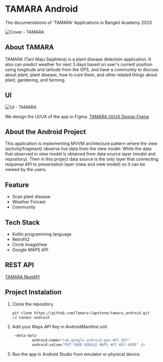 # TAMARA Android

The documentations of 'TAMARA' Applications in Bangkit Academy 2023


![Cover - TAMARA](https://github.com/Tamara-Capstone/tamara_android/assets/26517220/e9db4b5c-2272-41ae-bdc1-24e312e5e2fd)


## About TAMARA

TAMARA (Tani Maju Sejahtera) is a plant disease detection application. It also can predict weather for next 3 days based on user's current position using longitude and latitude from the GPS, and have a community to discuss about plant, plant disease, how to cure them, and other related things about plant, gardening, and farming.


## UI

![UI - TAMARA](https://github.com/Tamara-Capstone/tamara_android/assets/26517220/928aff4d-d3b8-48bd-9f96-a8816a6bf5da)

We design the UI/UX of the app in Figma. [TAMARA UI/UX Design Figma](https://www.figma.com/file/fKPRJcitIsibZ2vfqNxkEz/TAMARA-UI?type=design&node-id=534%3A45&t=Tt62GTPCRKbuPfw6-1)


## About the Android Project

This application is implementing MVVM architecture pattern where the view (activity/fragment) observe live data from the view model. While the data that observed in view model is obtained from data source layer (model and repository). Then in this project data source is the only layer that connecting response API to presentation layer (view and view model) so it can be viewed by the users.


## Feature

- Scan plant disease
- Weather Forcast
- Community


## Tech Stack

- Kotlin programming language
- Retrofit2
- Circle ImageView
- Google MAPS API


## REST API

[TAMARA RestAPI](https://github.com/Tamara-Capstone/tamara-backend)


## Project Instalation

1. Clone the repository


    ```bash
    git clone https://github.com/Tamara-Capstone/tamara_android.git
    cd tandur-android
    ```

2. Add your Maps API Key in AndroidManifest.xml

   ```bash
    <meta-data
            android:name="com.google.android.geo.API_KEY"
            android:value="PUT YOUR GOOGLE MAPS API KEY HERE" />
    ```

3. Run the app in Android Studio from emulator or physical device.



